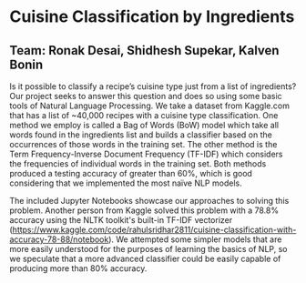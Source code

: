 # Cuisine Classification by Ingredients
## Team: Ronak Desai, Shidhesh Supekar, Kalven Bonin

Is it possible to classify a recipe’s cuisine type just from a list of ingredients? Our project seeks to answer this question and does so using some basic tools of Natural Language Processing. We take a dataset from Kaggle.com that has a list of ~40,000 recipes with a cuisine type classification. One method we employ is called a Bag of Words (BoW) model which take all words found in the ingredients list and builds a classifier based on the occurrences of those words in the training set. The other method is the Term Frequency-Inverse Document Frequency (TF-IDF) which considers the frequencies of individual words in the training set. Both methods produced a testing accuracy of greater than 60%, which is good considering that we implemented the most naïve NLP models.

The included Jupyter Notebooks showcase our approaches to solving this problem. Another person from Kaggle solved this problem with a 78.8% accuracy using the NLTK toolkit's built-in TF-IDF vectorizer (https://www.kaggle.com/code/rahulsridhar2811/cuisine-classification-with-accuracy-78-88/notebook). We attempted some simpler models that are more easily understood for the purposes of learning the basics of NLP, so we speculate that a more advanced classifier could be easily capable of producing more than 80% accuracy. 
